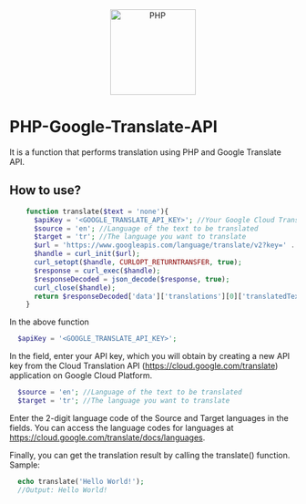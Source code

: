 <div align="center">
    <a href="https://php.net">
        <img
            alt="PHP"
            src="https://www.php.net/images/logos/new-php-logo.svg"
            width="150">
    </a>
</div>

# PHP-Google-Translate-API
It is a function that performs translation using PHP and Google Translate API.

<h2>How to use?</h2>


```php
    function translate($text = 'none'){
      $apiKey = '<GOOGLE_TRANSLATE_API_KEY>'; //Your Google Cloud Translate API Key
      $source = 'en'; //Language of the text to be translated
      $target = 'tr'; //The language you want to translate
      $url = 'https://www.googleapis.com/language/translate/v2?key=' . $apiKey . '&q=' . rawurlencode($text) . '&source='.$source.'&target='.$target;
      $handle = curl_init($url);
      curl_setopt($handle, CURLOPT_RETURNTRANSFER, true);
      $response = curl_exec($handle);
      $responseDecoded = json_decode($response, true);
      curl_close($handle);
      return $responseDecoded['data']['translations'][0]['translatedText']; //return array response
    }
```

In the above function
```php
  $apiKey = '<GOOGLE_TRANSLATE_API_KEY>';
```
In the field, enter your API key, which you will obtain by creating a new API key from the Cloud Translation API (https://cloud.google.com/translate) application on Google Cloud Platform.

```php
  $source = 'en'; //Language of the text to be translated
  $target = 'tr'; //The language you want to translate
```

Enter the 2-digit language code of the Source and Target languages in the fields. You can access the language codes for languages at https://cloud.google.com/translate/docs/languages.

Finally, you can get the translation result by calling the translate() function.
Sample:
```php
  echo translate('Hello World!');
  //Output: Hello World!
```

